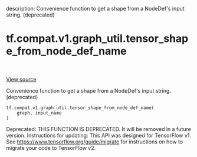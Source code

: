 description: Convenience function to get a shape from a NodeDef's input string. (deprecated)

<div itemscope itemtype="http://developers.google.com/ReferenceObject">
<meta itemprop="name" content="tf.compat.v1.graph_util.tensor_shape_from_node_def_name" />
<meta itemprop="path" content="Stable" />
</div>

# tf.compat.v1.graph_util.tensor_shape_from_node_def_name

<!-- Insert buttons and diff -->

<table class="tfo-notebook-buttons tfo-api nocontent" align="left">

</table>

<a target="_blank" class="external" href="/code/stable/tensorflow/python/framework/graph_util_impl.py">View source</a>



Convenience function to get a shape from a NodeDef's input string. (deprecated)


<pre class="devsite-click-to-copy prettyprint lang-py tfo-signature-link">
<code>tf.compat.v1.graph_util.tensor_shape_from_node_def_name(
    graph, input_name
)
</code></pre>



<!-- Placeholder for "Used in" -->

Deprecated: THIS FUNCTION IS DEPRECATED. It will be removed in a future version.
Instructions for updating:
This API was designed for TensorFlow v1. See https://www.tensorflow.org/guide/migrate for instructions on how to migrate your code to TensorFlow v2.